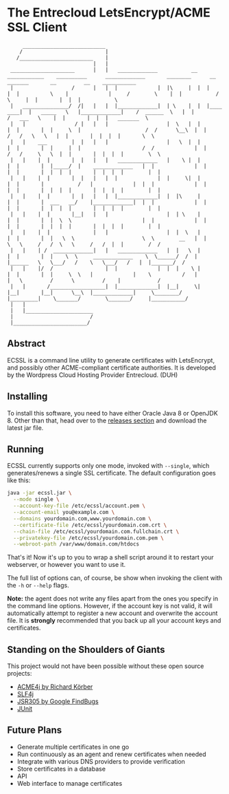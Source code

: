 # The Entrecloud LetsEncrypt/ACME SSL Client

```
     ___________________________
    /                           |
   /________________________    |
                            |   |
 _____________________      |   |   _____________           __    ____________    __________      _____________       ________      __              _______       __         __    ___________
 |                   /      |   |  |             |  |\     |  |  |            |  |          \    |             |     /        \    |  |           /       \     |  |       |  |  |           \
 |   _______________/  /|   |   |  |_____________|  | \    |  |  |____    ____|  |   _____   \   |_____________|    /  ______  \   |  |          /   ___   \    |  |       |  |  |   _______  \
 |   |                / |   |   |                   |  \   |  |       |  |       |  |     \  |                     /  /      \__\  |  |         /   /   \   \   |  |       |  |  |  |       \  \
 |   |    ___        |  |   |   |                   |   \  |  |       |  |       |  |     |  |                    /  /             |  |        /   /     \   \  |  |       |  |  |  |        \  \
 |   |    |  |       |  |   |   |   _____________   |    \ |  |       |  |       |  |_____/  |    _____________   |  |             |  |        |  |       |  |  |  |       |  |  |  |        |  |
 |   |    |  |       |  |   |   |  |             |  |     \|  |       |  |       |           /   |             |  |  |             |  |        |  |       |  |  |  |       |  |  |  |        |  |
 |   |    |  |       |  |   |   |  |_____________|  |  |\     |       |  |       |  ___   __/    |_____________|  |  |             |  |        |  |       |  |  |  |       |  |  |  |        |  |
 |   |    |  |       |__|   |   |                   |  | \    |       |  |       |  |  \  \                       |  |             |  |        |  |       |  |  |  |       |  |  |  |        |  |
 |   |    |  |              |   |                   |  |  \   |       |  |       |  |   \  \                      \  \        __   |  |        \   \     /   /  \   \     /   /  |  |        /  /
 |   |    | /  _____________|   |   _____________   |  |   \  |       |  |       |  |    \  \     _____________    \  \______/  /  |  |______   \   \___/   /    \   \___/   /   |  |_______/  /
 |   |    |/  /                 |  |             |  |  |    \ |       |  |       |  |     \  \   |             |    \          /   |         |   \         /      \         /    |            /
 |   |       /__________________|  |_____________|  |__|     \|       |__|       |__|      \__\  |_____________|     \________/    |_________|    \_______/        \_______/     |___________/
 |   |
 |   |______________________
 |                         /
 |________________________/
```

## Abstract

ECSSL is a command line utility to generate certificates with LetsEncrypt, and possibly other ACME-compliant certificate
authorities. It is developed by the Wordpress Cloud Hosting Provider Entrecloud. (DUH)

## Installing

To install this software, you need to have either Oracle Java 8 or OpenJDK 8. Other than that, head over to the
[releases section](https://github.com/entrecloud/ecssl/releases) and download the latest jar file.

## Running

ECSSL currently supports only one mode, invoked with `--single`, which generates/renews a single SSL certificate. The
default configuration goes like this:

```bash
java -jar ecssl.jar \
  --mode single \
  --account-key-file /etc/ecssl/account.pem \
  --account-email you@example.com \
  --domains yourdomain.com,www.yourdomain.com \
  --certificate-file /etc/ecssl/yourdomain.com.crt \
  --chain-file /etc/ecssl/yourdomain.com.fullchain.crt \
  --privatekey-file /etc/ecssl/yourdomain.com.pem \
  --webroot-path /var/www/domain.com/htdocs
```

That's it! Now it's up to you to wrap a shell script around it to restart your webserver, or however you want to use it.

The full list of options can, of course, be show when invoking the client with the `-h` or `--help` flags.

**Note:** the agent does not write any files apart from the ones you specify in the command line options. However,
if the account key is not valid, it will automatically attempt to register a new account and overwrite the account
file. It is **strongly** recommended that you back up all your account keys and certificates.

## Standing on the Shoulders of Giants

This project would not have been possible without these open source projects:

- [ACME4j by Richard Körber](https://github.com/shred/acme4j)
- [SLF4j](https://www.slf4j.org/)
- [JSR305 by Google FindBugs](http://findbugs.sourceforge.net/)
- [JUnit](http://junit.org/)

## Future Plans

- Generate multiple certificates in one go
- Run continuously as an agent and renew certificates when needed
- Integrate with various DNS providers to provide verification
- Store certificates in a database
- API
- Web interface to manage certificates
